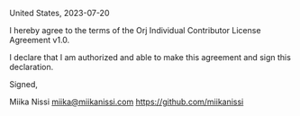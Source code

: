 United States, 2023-07-20

I hereby agree to the terms of the Orj Individual Contributor License Agreement v1.0.

I declare that I am authorized and able to make this agreement and sign this
declaration.

Signed,

Miika Nissi miika@miikanissi.com https://github.com/miikanissi
